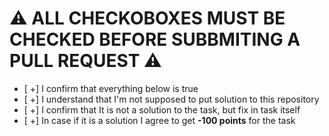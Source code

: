 # ⚠️ ALL CHECKOBOXES MUST BE CHECKED BEFORE SUBBMITING A PULL REQUEST ⚠️

- [ +] I confirm that everything below is true
- [ +] I understand that I'm not supposed to put solution to this repository
- [ +] I confirm that It is not a solution to the task, but fix in task itself
- [ +] In case if it is a solution I agree to get **-100 points** for the task 
